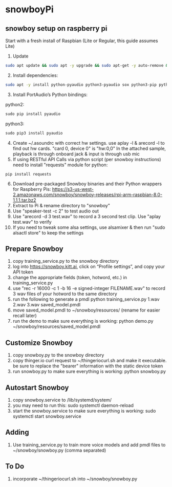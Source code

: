 # snowboyPi
## snowboy setup on raspberry pi
Start with a fresh install of Raspbian (Lite or Regular, this guide assumes Lite)
1) Update
```bash
sudo apt update && sudo apt -y upgrade && sudo apt-get -y auto-remove && sudo reboot
```
2) Install dependencies:
```bash
sudo apt -y install python-pyaudio python3-pyaudio sox python3-pip python-pip libatlas-base-dev
```
3) Install PortAudio’s Python bindings:

python2:
```python
sudo pip install pyaudio
```
python3:
```python
sudo pip3 install pyaudio
```
4) Create ~/.asoundrc with correct hw settings. use aplay -l & arecord -l to find out hw cards. "card 0, device 0" is "hw:0,0"
In the attached sample, playback is through onboard jack & input is through usb mic
5) If using RESTful API Calls via python script (per snowboy instructions) need to install "requests" module for python:
```
pip install requests
```
6) Download pre-packaged Snowboy binaries and their Python wrappers for Raspberry Pis:
https://s3-us-west-2.amazonaws.com/snowboy/snowboy-releases/rpi-arm-raspbian-8.0-1.1.1.tar.bz2
7) Extract to Pi & rename directory to "snowboy"
8) Use "speaker-test -c 2" to test audio out
9) Use "arecord -d 3 test.wav" to record a 3 second test clip. Use "aplay test.wav" to verify
10) If you need to tweak some alsa settings, use alsamixer & then run "sudo alsactl store" to keep the settings

## Prepare Snowboy
1) copy training_service.py to the snowboy directory
2) log into https://snowboy.kitt.ai, click on “Profile settings”, and copy your API token
3) change the appropriate fields (token, hotword, etc.) in training_service.py
4) use "rec -r 16000 -c 1 -b 16 -e signed-integer FILENAME.wav" to record 3 wav files of your hotword to the same directory
5) run the following to generate a pmdl
python training_service.py 1.wav 2.wav 3.wav saved_model.pmdl
6) move saved_model.pmdl to ~/snowboy/resources/ (rename for easier recall later)
7) run the demo to make sure everything is working:
python demo.py ~/snowboy/resources/saved_model.pmdl

## Customize Snowboy
1) copy snowboy.py to the snowboy directory
2) copy thinger.io curl request to ~/thingeriocurl.sh and make it executable. be sure to replace the "bearer" information with the static device token
3) run snowboy.py to make sure everything is working:
python snowboy.py

## Autostart Snowboy
1) copy snowboy.service to /lib/systemd/system/
2) you may need to run this:
sudo systemctl daemon-reload 
3) start the snowboy.service to make sure everything is working:
sudo systemctl start snowboy.service

## Adding
1) Use training_service.py to train more voice models and add pmdl files to ~/snowboy/snowboy.py (comma separated)

## To Do
1) incorporate ~/thingeriocurl.sh into ~/snowboy/snowboy.py

